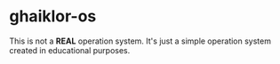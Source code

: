 # ghaiklor-os

This is not a **REAL** operation system.
It's just a simple operation system created in educational purposes.
